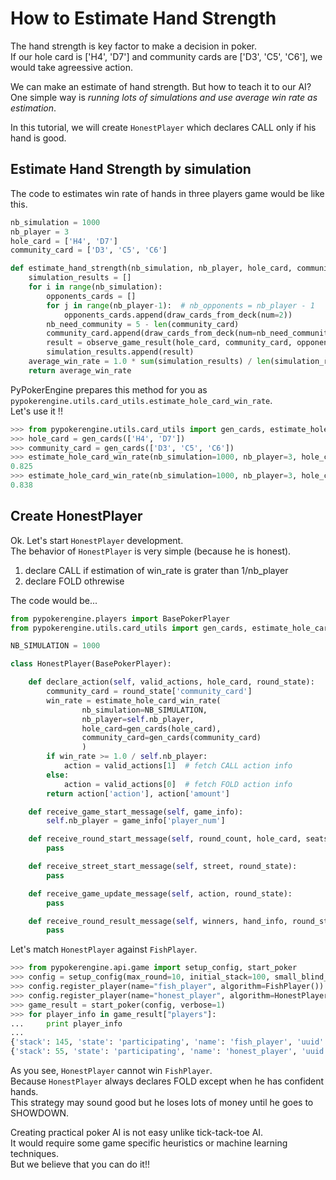# How to Estimate Hand Strength

The hand strength is key factor to make a decision in poker.  
If our hole card is ['H4', 'D7'] and community cards are ['D3', 'C5', 'C6'],
we would take agreessive action.

We can make an estimate of hand strength. But how to teach it to our AI?  
One simple way is *running lots of simulations and use average win rate as estimation*.

In this tutorial, we will create `HonestPlayer` which declares CALL only if his hand is good.

## Estimate Hand Strength by simulation

The code to estimates win rate of hands in three players game would be like this.

```python
nb_simulation = 1000
nb_player = 3
hole_card = ['H4', 'D7']
community_card = ['D3', 'C5', 'C6']

def estimate_hand_strength(nb_simulation, nb_player, hole_card, community_card):
    simulation_results = []
    for i in range(nb_simulation):
        opponents_cards = []
        for j in range(nb_player-1):  # nb_opponents = nb_player - 1
            opponents_cards.append(draw_cards_from_deck(num=2))
        nb_need_community = 5 - len(community_card)
        community_card.append(draw_cards_from_deck(num=nb_need_community))
        result = observe_game_result(hole_card, community_card, opponents_cards)  # return 1 if win else 0
        simulation_results.append(result)
    average_win_rate = 1.0 * sum(simulation_results) / len(simulation_results)
    return average_win_rate
```

PyPokerEngine prepares this method for you as `pypokerengine.utils.card_utils.estimate_hole_card_win_rate`.  
Let's use it !!

```python
>>> from pypokerengine.utils.card_utils import gen_cards, estimate_hole_card_win_rate
>>> hole_card = gen_cards(['H4', 'D7'])
>>> community_card = gen_cards(['D3', 'C5', 'C6'])
>>> estimate_hole_card_win_rate(nb_simulation=1000, nb_player=3, hole_card=hole_card, community_card=community_card)
0.825
>>> estimate_hole_card_win_rate(nb_simulation=1000, nb_player=3, hole_card=hole_card, community_card=community_card)
0.838
```

## Create HonestPlayer

Ok. Let's start `HonestPlayer` development.  
The behavior of `HonestPlayer` is very simple (because he is honest).

1. declare CALL if estimation of win_rate is grater than 1/nb_player
2. declare FOLD othrewise

The code would be...

```python
from pypokerengine.players import BasePokerPlayer
from pypokerengine.utils.card_utils import gen_cards, estimate_hole_card_win_rate

NB_SIMULATION = 1000

class HonestPlayer(BasePokerPlayer):

    def declare_action(self, valid_actions, hole_card, round_state):
        community_card = round_state['community_card']
        win_rate = estimate_hole_card_win_rate(
                nb_simulation=NB_SIMULATION,
                nb_player=self.nb_player,
                hole_card=gen_cards(hole_card),
                community_card=gen_cards(community_card)
                )
        if win_rate >= 1.0 / self.nb_player:
            action = valid_actions[1]  # fetch CALL action info
        else:
            action = valid_actions[0]  # fetch FOLD action info
        return action['action'], action['amount']

    def receive_game_start_message(self, game_info):
        self.nb_player = game_info['player_num']

    def receive_round_start_message(self, round_count, hole_card, seats):
        pass

    def receive_street_start_message(self, street, round_state):
        pass

    def receive_game_update_message(self, action, round_state):
        pass

    def receive_round_result_message(self, winners, hand_info, round_state):
        pass
```

Let's match `HonestPlayer` against `FishPlayer`.

```python
>>> from pypokerengine.api.game import setup_config, start_poker
>>> config = setup_config(max_round=10, initial_stack=100, small_blind_amount=5)
>>> config.register_player(name="fish_player", algorithm=FishPlayer())
>>> config.register_player(name="honest_player", algorithm=HonestPlayer())
>>> game_result = start_poker(config, verbose=1)
>>> for player_info in game_result["players"]:
...     print player_info
...
{'stack': 145, 'state': 'participating', 'name': 'fish_player', 'uuid': 'dziwzwkoqadaobrjxrfwog'}
{'stack': 55, 'state': 'participating', 'name': 'honest_player', 'uuid': 'lcyzcxzbkuzvoyzlkommyt'}
```

As you see, `HonestPlayer` cannot win `FishPlayer`.  
Because `HonestPlayer` always declares FOLD except when he has confident hands.  
This strategy may sound good but he loses lots of money until he goes to SHOWDOWN.

Creating practical poker AI is not easy unlike tick-tack-toe AI.  
It would require some game specific heuristics or machine learning techniques.  
But we believe that you can do it!!
